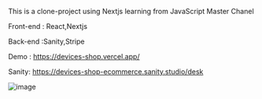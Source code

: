 This is a clone-project using Nextjs learning from JavaScript Master Chanel

Front-end : React,Nextjs

Back-end :Sanity,Stripe


Demo : https://devices-shop.vercel.app/

Sanity: https://devices-shop-ecommerce.sanity.studio/desk

![image](https://user-images.githubusercontent.com/63698770/167835894-92d0121b-782f-4b46-b469-5035427eec0f.png)
